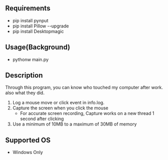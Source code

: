 ## Requirements
- pip install pynput
- pip install Pillow --upgrade
- pip install Desktopmagic

## Usage(Background)
- pythonw main.py

## Description
Through this program, you can know who touched my computer after work. also what they did.

1. Log a mouse move or click event in info.log.
2. Capture the screen when you click the mouse
    - For accurate screen recording, Capture works on a new thread 1 second after clicking
3. Use a minimum of 10MB to a maximum of 30MB of memory

## Supported OS
- Windows Only